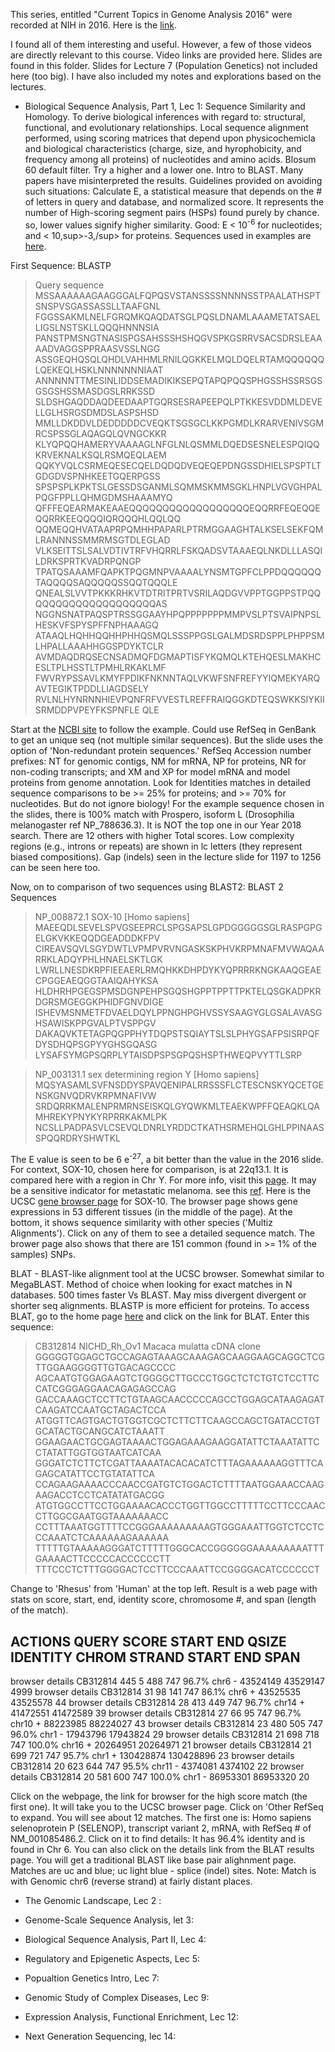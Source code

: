This series, entitled "Current Topics in Genome Analysis 2016"  were recorded at NIH in 2016. Here is the [link](https://www.genome.gov/12514288/current-topics-in-genome-analysis-2016-course-syllabus-handouts-and-videos/).

I found all of them interesting and useful. However, a few of those videos are directly relevant to this course. Video links are provided here. Slides are found in this folder. Slides for Lecture 7 (Population Genetics) not included here (too big). I have also included my notes and explorations based on the lectures. 

* Biological Sequence Analysis, Part 1, Lec 1: Sequence Similarity and Homology. To derive biological inferences with regard to: structural, functional, and evolutionary relationships. Local sequence alignment performed, using scoring matrices that depend upon  physicochemicla and biological characteristics (charge, size, and hyrophobicity, and frequency among all proteins) of nucleotides and amino acids. Blosum 60 default filter. Try a higher and a lower one. Intro to BLAST. Many papers have misinterpreted the results. Guidelines provided on avoiding such situations: Calculate E, a statistical measure that depends on the # of letters in query and database, and normalized score. It represents the number of High-scoring segment pairs (HSPs) found purely by chance. so, lower values signify higher similarity. Good: E < 10<sup>-6</sup> for nucleotides; and < 10,sup>-3,/sup> for proteins. Sequences used in examples are [here](https://research.nhgri.nih.gov/teaching/seq_analysis.shtml). 

First Sequence: 
BLASTP

>Query sequence
MSSAAAAAAGAAGGGALFQPQSVSTANSSSSNNNNSSTPAALATHSPTSNSPVSGASSASSLLTAAFGNL
FGGSSAKMLNELFGRQMKQAQDATSGLPQSLDNAMLAAAMETATSAELLIGSLNSTSKLLQQQHNNNSIA
PANSTPMSNGTNASISPGSAHSSSHSHQGVSPKGSRRVSACSDRSLEAAAADVAGGSPPRAASVSSLNGG
ASSGEQHQSQLQHDLVAHHMLRNILQGKKELMQLDQELRTAMQQQQQQLQEKEQLHSKLNNNNNNNIAAT
ANNNNNTTMESINLIDDSEMADIKIKSEPQTAPQPQQSPHGSSHSSRSGSGSGSHSSMASDGSLRRKSSD
SLDSHGAQDDAQDEEDAAPTGQRSESRAPEEPQLPTKKESVDDMLDEVELLGLHSRGSDMDSLASPSHSD
MMLLDKDDVLDEDDDDDCVEQKTSGSGCLKKPGMDLKRARVENIVSGMRCSPSSGLAQAGQLQVNGCKKR
KLYQPQQHAMERYVAAAAGLNFGLNLQSMMLDQEDSESNELESPQIQQKRVEKNALKSQLRSMQEQLAEM
QQKYVQLCSRMEQESECQELDQDQDVEQEQEPDNGSSDHIELSPSPTLTGDGDVSPNHKEETGQERPGSS
SPSPSPLKPKTSLGESSDSGANMLSQMMSKMMSGKLHNPLVGVGHPALPQGFPPLLQHMGDMSHAAAMYQ
QFFFEQEARMAKEAAEQQQQQQQQQQQQQQQQQQEQQRRFEQEQQEQQRRKEEQQQQIQRQQQHLQQLQQ
QQMEQQHVATAAPRPQMHHPAPARLPTRMGGAAGHTALKSELSEKFQMLRANNNSSMMRMSGTDLEGLAD
VLKSEITTSLSALVDTIVTRFVHQRRLFSKQADSVTAAAEQLNKDLLLASQILDRKSPRTKVADRPQNGP
TPATQSAAAMFQAPKTPQGMNPVAAAALYNSMTGPFCLPPDQQQQQQTAQQQQSAQQQQQSSQQTQQQLE
QNEALSLVVTPKKKRHKVTDTRITPRTVSRILAQDGVVPPTGGPPSTPQQQQQQQQQQQQQQQQQQQQAS
NGGNSNATPAQSPTRSSGGAAYHPQPPPPPPPMMPVSLPTSVAIPNPSLHESKVFSPYSPFFNPHAAAGQ
ATAAQLHQHHQQHHPHHQSMQLSSSPPGSLGALMDSRDSPPLPHPPSMLHPALLAAAHHGGSPDYKTCLR
AVMDAQDRQSECNSADMQFDGMAPTISFYKQMQLKTEHQESLMAKHCESLTPLHSSTLTPMHLRKAKLMF
FWVRYPSSAVLKMYFPDIKFNKNNTAQLVKWFSNFREFYYIQMEKYARQAVTEGIKTPDDLLIAGDSELY
RVLNLHYNRNNHIEVPQNFRFVVESTLREFFRAIQGGKDTEQSWKKSIYKIISRMDDPVPEYFKSPNFLE
QLE

Start at the  [NCBI site](https://blast.ncbi.nlm.nih.gov/Blast.cgi) to follow the example. Could use RefSeq in GenBank to get an unique seq (not multiple similar sequences). But the slide uses the option of 'Non-redundant protein sequences.' RefSeq Accession number prefixes: NT for genomic contigs, NM for mRNA, NP for proteins, NR for non-coding transcripts; and XM and XP for model mRNA and model proteins from genome annotation. Look for Identities matches in detailed sequence comparisons to be >= 25% for proteins; and >= 70% for nucleotides. But do not ignore biology! For the example sequence chosen in the slides, there is 100% match with Prospero, isoform L (Drosophilia melanogaster ref NP_788636.3). It is NOT the top one in our Year 2018 search. There are 12 others with higher Total scores. Low complexity regions (e.g., introns or repeats) are shown in lc letters (they represent biased compositions). Gap (indels) seen in the lecture slide for 1197 to 1256 can be seen here too. 

Now, on to comparison of two sequences using BLAST2:
BLAST 2 Sequences

>NP_008872.1 SOX-10 [Homo sapiens]
MAEEQDLSEVELSPVGSEEPRCLSPGSAPSLGPDGGGGGSGLRASPGPGELGKVKKEQQDGEADDDKFPV
CIREAVSQVLSGYDWTLVPMPVRVNGASKSKPHVKRPMNAFMVWAQAARRKLADQYPHLHNAELSKTLGK
LWRLLNESDKRPFIEEAERLRMQHKKDHPDYKYQPRRRKNGKAAQGEAECPGGEAEQGGTAAIQAHYKSA
HLDHRHPGEGSPMSDGNPEHPSGQSHGPPTPPTTPKTELQSGKADPKRDGRSMGEGGKPHIDFGNVDIGE
ISHEVMSNMETFDVAELDQYLPPNGHPGHVSSYSAAGYGLGSALAVASGHSAWISKPPGVALPTVSPPGV
DAKAQVKTETAGPQGPPHYTDQPSTSQIAYTSLSLPHYGSAFPSISRPQFDYSDHQPSGPYYGHSGQASG
LYSAFSYMGPSQRPLYTAISDPSPSGPQSHSPTHWEQPVYTTLSRP

>NP_003131.1 sex determining region Y [Homo sapiens]
MQSYASAMLSVFNSDDYSPAVQENIPALRRSSSFLCTESCNSKYQCETGENSKGNVQDRVKRPMNAFIVW
SRDQRRKMALENPRMRNSEISKQLGYQWKMLTEAEKWPFFQEAQKLQAMHREKYPNYKYRPRRKAKMLPK
NCSLLPADPASVLCSEVQLDNRLYRDDCTKATHSRMEHQLGHLPPINAASSPQQRDRYSHWTKL

The E value is seen to be 6 e<sup>-27</sup>, a bit better than the value in the 2016 slide. For context, SOX-10, chosen here for comparison, is at 22q13.1. It is compared here with a region in Chr Y. For more info, visit this [page](https://ghr.nlm.nih.gov/gene/SOX10#conditions). It may be a sensitive indicator for metastatic melanoma. see this [ref](https://www.ncbi.nlm.nih.gov/pubmed/25356946). Here is the  UCSC [gene browser page](https://genome.ucsc.edu/cgi-bin/hgTracks?db=hg38&lastVirtModeType=default&lastVirtModeExtraState=&virtModeType=default&virtMode=0&nonVirtPosition=&position=chr22%3A37972312%2D37984532&hgsid=704632061_gdJ4J0j8e8FjSLKeVepxXyYyGjLJ) for SOX-10. The browser page shows gene expressions in 53 different tissues (in the middle of the page). At the bottom, it shows sequence similarity with other species ('Multiz Alignments'). Click on any of them to see a detailed sequence match. The brower page also shows that there are 151 common (found in >= 1% of the samples) SNPs. 

BLAT - BLAST-like alignment tool at the UCSC browser. Somewhat similar to MegaBLAST. Method of choice when looking for exact matches in N databases. 500 times faster Vs BLAST. May miss divergent divergent or shorter seq alignments. BLASTP is more efficient for proteins. To access BLAT, go to the home page [here](https://genome.ucsc.edu/index.html) and click on the link for BLAT. Enter this sequence:
>CB312814 NICHD_Rh_Ov1 Macaca mulatta cDNA clone
GGGGGTGGAGCTGCCAGAGTAAAGCAAAGAGCAAGGAAGCAGGCTCGTTGGAAGGGGTTGTGACAGCCCC
AGCAATGTGGAGAAGTCTGGGGCTTGCCCTGGCTCTCTGTCTCCTTCCATCGGGAGGAACAGAGAGCCAG
GACCAAAGCTCCTTCTGTAAGCAACCCCCAGCCTGGAGCATAAGAGATCAAGATCCAATGCTAGACTCCA
ATGGTTCAGTGACTGTGGTCGCTCTTCTTCAAGCCAGCTGATACCTGTGCATACTGCANGCATCTAAATT
GGAAGAACTGCGAGTAAAACTGGAGAAAGAAGGATATTCTAAATATTCCTATATTGGTGGTAATCATCAA
GGGATCTCTTCTCGATTAAAATACACACATCTTTAGAAAAAAGGTTTCAGAGCATATTCCTGTATATTCA
CCAGAAGAAAACCCAACCGATGTCTGGACTCTTTTAATGGAAACCAAGAAGACCTCCTCATATATGACGG
ATGTGGCCTTCCTGGAAAACACCCTGGTTGGCCTTTTTCCTTCCCAACCTTGGCGAATGGTAAAAAAACC
CCTTTAAATGGTTTTCCGGGAAAAAAAAAGTGGGAAATTGGTCTCCTCCCAAATCTCAAAAAAGAAAAAA
TTTTTGTAAAAAGGGATCTTTTTGGGCACCGGGGGGAAAAAAAAATTTGAAAACTTCCCCCACCCCCCTT
TTTCCCTCTTTGGGGACTCCTTCCCAAATTCCGGGGACATCCCCCCT

Change to 'Rhesus' from 'Human' at the top left. Result is a web page with stats on score, start, end, identity score, chromosome #, and span (length of the match). 


  ACTIONS      QUERY    SCORE START   END QSIZE IDENTITY  CHROM  STRAND  START       END   SPAN
------------------------------------------------------------------------------------------------
browser details CB312814   445     5   488   747    96.7%  chr6   -    43524149  43529147   4999
browser details CB312814    31    98   141   747    86.1%  chr6   +    43525535  43525578     44
browser details CB312814    28   413   449   747    96.7%  chr14  +    41472551  41472589     39
browser details CB312814    27    66    95   747    96.7%  chr10  +    88223985  88224027     43
browser details CB312814    23   480   505   747    96.0%  chr1   -    17943796  17943824     29
browser details CB312814    21   698   718   747   100.0%  chr16  +    20264951  20264971     21
browser details CB312814    21   699   721   747    95.7%  chr1   +   130428874 130428896     23
browser details CB312814    20   623   644   747    95.5%  chr11  -     4374081   4374102     22
browser details CB312814    20   581   600   747   100.0%  chr1   -    86953301  86953320     20

Click on the webpage, the link for browser for the high score match (the first one). It will take you to the UCSC browser page.
Click on 'Other RefSeq to expand. You will see about 12 matches. The first one is: Homo sapiens selenoprotein P (SELENOP), transcript variant 2, mRNA, with RefSeq # of NM_001085486.2. Click on it to find details: It has 96.4% identity and is found in Chr 6.  You can also click on the details link from the BLAT results page. You will get a traditional BLAST like base pair alighnment page. Matches are uc and blue; uc light blue - splice (indel) sites. Note: Match is with Genomic chr6 (reverse strand) at fairly distant places. 


* The Genomic Landscape, Lec 2 :

* Genome-Scale Sequence Analysis, let 3:

* Biological Sequence Analysis, Part II, Lec 4:

* Regulatory and Epigenetic Aspects, Lec 5:

* Popualtion Genetics Intro, Lec 7:

* Genomic Study of Complex Diseases, Lec 9:

* Expression Analysis, Functional Enrichment, Lec 12:

* Next Generation Sequencing, lec 14: 
 
